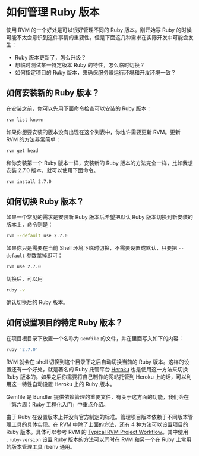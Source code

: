 # 如何管理 Ruby 版本

使用 RVM 的一个好处是可以很好管理不同的 Ruby 版本。刚开始写 Ruby 的时候可能不太会意识到这件事情的重要性。但是下面这几种需求在实际开发中可能会发生：

- Ruby 版本更新了，怎么升级？
- 想临时测试某一特定版本 Ruby 的特性，怎么临时切换？
- 如何指定项目的 Ruby 版本，来确保服务器运行环境和开发环境一致？

## 如何安装新的 Ruby 版本？

在安装之前，你可以先用下面命令检查可以安装的 Ruby 版本：

```bash
rvm list known
```

如果你想要安装的版本没有出现在这个列表中，你也许需要更新 RVM。更新 RVM 的方法非常简单：

```bash
rvm get head
```

和你安装第一个 Ruby 版本一样，安装新的 Ruby 版本的方法完全一样，比如我想安装 2.7.0 版本，就可以使用下面命令。

```bash
rvm install 2.7.0
```

## 如何切换 Ruby 版本？

如果一个常见的需求是安装新 Ruby 版本后希望把默认 Ruby 版本切换到新安装的版本上，命令则是：

```bash
rvm --default use 2.7.0
```

如果你只是需要在当前 Shell 环境下临时切换，不需要设置成默认，只要把 `--default` 参数拿掉即可：

```bash
rvm use 2.7.0
```

切换后，可以用

```bash
ruby -v
```

确认切换后的 Ruby 版本。

## 如何设置项目的特定 Ruby 版本？

在项目根目录下放置一个名称为 `Gemfile` 的文件，并在里面写入如下的内容：

```ruby
ruby '2.7.0'
```

RVM 就会在 shell 切换到这个目录下之后自动切换当前的 Ruby 版本。这样的设置还有一个好处，就是著名的 Ruby 托管平台 [Heroku](https://heroku.com) 也是使用这一方法来切换 Ruby 版本的。如果之后你需要将自己制作的网站托管到 Heroku 上的话，可以利用这一特性自动设置 Heroku 上的 Ruby 版本。

Gemfile 是 Bundler 提供依赖管理的重要文件，有关于这方面的功能，我们会在「第六周：Ruby 工程化入门」中重点介绍。

由于 Ruby 在设置版本上并没有官方制定的标准。管理项目版本依赖于不同版本管理工具的具体实现。在 RVM 中除了上面的方法，还有 4 种方法可以设置项目的 Ruby 版本。具体可以参考 RVM 的 [Typical RVM Project Workflow](https://rvm.io/workflow/projects)。其中使用 `.ruby-version` 设置 Ruby 版本的方法可以同时在 RVM 和另一个在 Ruby 上常用的版本管理工具 rbenv 通用。
